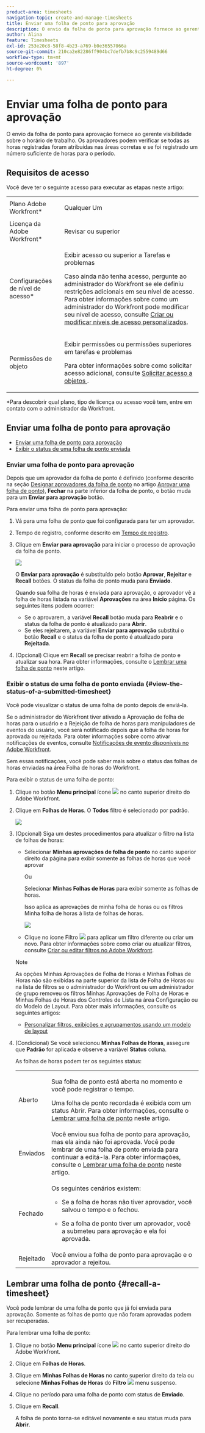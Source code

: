 ```yaml
---
product-area: timesheets
navigation-topic: create-and-manage-timesheets
title: Enviar uma folha de ponto para aprovação
description: O envio da folha de ponto para aprovação fornece ao gerente visibilidade sobre o horário de trabalho. Os aprovadores podem verificar se todas as horas registradas foram atribuídas nas áreas corretas e se foi registrado um número suficiente de horas para o período.
author: Alina
feature: Timesheets
exl-id: 253e20c8-58f8-4b23-a769-b0e36557066a
source-git-commit: 210ca2e82286ff904bc7defb7b8c9c2559489d66
workflow-type: tm+mt
source-wordcount: '897'
ht-degree: 0%

---
```


# Enviar uma folha de ponto para aprovação

O envio da folha de ponto para aprovação fornece ao gerente visibilidade sobre o horário de trabalho. Os aprovadores podem verificar se todas as horas registradas foram atribuídas nas áreas corretas e se foi registrado um número suficiente de horas para o período.

## Requisitos de acesso

Você deve ter o seguinte acesso para executar as etapas neste artigo:

<table style="table-layout:auto"> 
 <col> 
 <col> 
 <tbody> 
  <tr> 
   <td role="rowheader">Plano Adobe Workfront*</td> 
   <td> <p>Qualquer Um</p> </td> 
  </tr> 
  <tr> 
   <td role="rowheader">Licença da Adobe Workfront*</td> 
   <td> <p>Revisar ou superior</p> </td> 
  </tr> 
  <tr> 
   <td role="rowheader">Configurações de nível de acesso*</td> 
   <td> <p>Exibir acesso ou superior a Tarefas e problemas</p> <p>Caso ainda não tenha acesso, pergunte ao administrador do Workfront se ele definiu restrições adicionais em seu nível de acesso. Para obter informações sobre como um administrador do Workfront pode modificar seu nível de acesso, consulte <a href="../../administration-and-setup/add-users/configure-and-grant-access/create-modify-access-levels.md" class="MCXref xref">Criar ou modificar níveis de acesso personalizados</a>.</p> </td> 
  </tr> 
  <tr> 
   <td role="rowheader">Permissões de objeto</td> 
   <td> <p>Exibir permissões ou permissões superiores em tarefas e problemas</p> <p>Para obter informações sobre como solicitar acesso adicional, consulte <a href="../../workfront-basics/grant-and-request-access-to-objects/request-access.md" class="MCXref xref">Solicitar acesso a objetos </a>.</p> </td> 
  </tr> 
 </tbody> 
</table>

*Para descobrir qual plano, tipo de licença ou acesso você tem, entre em contato com o administrador da Workfront.

## Enviar uma folha de ponto para aprovação

* [Enviar uma folha de ponto para aprovação](#submit-a-timesheet-for-approval)
* [Exibir o status de uma folha de ponto enviada](#view-the-status-of-a-submitted-timesheet)

### Enviar uma folha de ponto para aprovação

Depois que um aprovador da folha de ponto é definido (conforme descrito na seção [Designar aprovadores da folha de ponto](../../timesheets/create-and-manage-timesheets/timesheet-approvals.md#designating-a-timesheet-approver) no artigo [Aprovar uma folha de ponto](../../timesheets/create-and-manage-timesheets/timesheet-approvals.md)), **Fechar** na parte inferior da folha de ponto, o botão muda para um **Enviar para aprovação** botão.

Para enviar uma folha de ponto para aprovação:

1. Vá para uma folha de ponto que foi configurada para ter um aprovador.
1. Tempo de registro, conforme descrito em [Tempo de registro](../../timesheets/create-and-manage-timesheets/log-time.md).
1. Clique em **Enviar para aprovação** para iniciar o processo de aprovação da folha de ponto.

   ![](assets/submit-for-approval-button-on-timesheet-nwe.png)

   O **Enviar para aprovação** é substituído pelo botão **Aprovar**, **Rejeitar** e **Recall** botões. O status da folha de ponto muda para **Enviado**.

   Quando sua folha de horas é enviada para aprovação, o aprovador vê a folha de horas listada na variável **Aprovações** na área **Início** página. Os seguintes itens podem ocorrer:

   * Se o aprovarem, a variável **Recall** botão muda para **Reabrir** e o status da folha de ponto é atualizado para **Abrir**.
   * Se eles rejeitarem, a variável **Enviar para aprovação** substitui o botão **Recall** e o status da folha de ponto é atualizado para **Rejeitada**.

1. (Opcional) Clique em **Recall** se precisar reabrir a folha de ponto e atualizar sua hora. Para obter informações, consulte o [Lembrar uma folha de ponto](#recall-a-timesheet) neste artigo.

### Exibir o status de uma folha de ponto enviada {#view-the-status-of-a-submitted-timesheet}

Você pode visualizar o status de uma folha de ponto depois de enviá-la.

Se o administrador do Workfront tiver ativado a Aprovação de folha de horas para o usuário e a Rejeição de folha de horas para manipuladores de eventos do usuário, você será notificado depois que a folha de horas for aprovada ou rejeitada. Para obter informações sobre como ativar notificações de eventos, consulte [Notificações de evento disponíveis no Adobe Workfront](../../administration-and-setup/manage-workfront/emails/event-notifications-available-in-wf.md).

Sem essas notificações, você pode saber mais sobre o status das folhas de horas enviadas na área Folha de horas do Workfront.

Para exibir o status de uma folha de ponto:

1. Clique no botão **Menu principal** ícone ![](assets/main-menu-icon.png) no canto superior direito do Adobe Workfront.
1. Clique em **Folhas de Horas**. O **Todos** filtro é selecionado por padrão.

   ![](assets/timesheet-list-one-timesheet-selected-nwe-350x70.png)

1. (Opcional) Siga um destes procedimentos para atualizar o filtro na lista de folhas de horas:

   * Selecionar **Minhas aprovações de folha de ponto** no canto superior direito da página para exibir somente as folhas de horas que você aprovar

      Ou

      Selecionar **Minhas Folhas de Horas** para exibir somente as folhas de horas.

      Isso aplica as aprovações de minha folha de horas ou os filtros Minha folha de horas à lista de folhas de horas.

      ![](assets/my-timesheet-approvals-my-timesheets-pills-on-timesheets-list-nwe-350x58.png)

   * Clique no ícone Filtro ![](assets/filter-nwepng.png) para aplicar um filtro diferente ou criar um novo. Para obter informações sobre como criar ou atualizar filtros, consulte [Criar ou editar filtros no Adobe Workfront](../../reports-and-dashboards/reports/reporting-elements/create-filters.md).
   >[!NOTE]
   >
   >As opções Minhas Aprovações de Folha de Horas e Minhas Folhas de Horas não são exibidas na parte superior da lista de Folha de Horas ou na lista de filtros se o administrador do Workfront ou um administrador de grupo removeu os filtros Minhas Aprovações de Folha de Horas e Minhas Folhas de Horas dos Controles de Lista na área Configuração ou do Modelo de Layout. Para obter mais informações, consulte os seguintes artigos:
   >
   >   
   >   
   >   * [Personalizar filtros, exibições e agrupamentos usando um modelo de layout](../../administration-and-setup/customize-workfront/use-layout-templates/customize-fvg-list-controls-layout-template.md)


1. (Condicional) Se você selecionou **Minhas Folhas de Horas**, assegure que **Padrão** for aplicada e observe a variável **Status** coluna.

   As folhas de horas podem ter os seguintes status:

   <table style="table-layout:auto"> 
    <col> 
    <col> 
    <tbody> 
     <tr> 
      <td role="rowheader">Aberto</td> 
      <td> <p>Sua folha de ponto está aberta no momento e você pode registrar o tempo. </p> <p>Uma folha de ponto recordada é exibida com um status Abrir. Para obter informações, consulte o <a href="#recall-a-timesheet" class="MCXref xref">Lembrar uma folha de ponto</a> neste artigo. </p> </td> 
     </tr> 
     <tr> 
      <td role="rowheader">Enviados</td> 
      <td>Você enviou sua folha de ponto para aprovação, mas ela ainda não foi aprovada. Você pode lembrar de uma folha de ponto enviada para continuar a editá-la. Para obter informações, consulte o <a href="#recall-a-timesheet" class="MCXref xref">Lembrar uma folha de ponto</a> neste artigo. </td> 
     </tr> 
     <tr> 
      <td role="rowheader">Fechado</td> 
      <td> <p>Os seguintes cenários existem:</p> 
       <ul> 
        <li> <p>Se a folha de horas não tiver aprovador, você salvou o tempo e o fechou.</p> </li> 
        <li> <p>Se a folha de ponto tiver um aprovador, você a submeteu para aprovação e ela foi aprovada.</p> </li> 
       </ul> </td> 
     </tr> 
     <tr> 
      <td role="rowheader">Rejeitado</td> 
      <td>Você enviou a folha de ponto para aprovação e o aprovador a rejeitou.</td> 
     </tr> 
    </tbody> 
   </table>

## Lembrar uma folha de ponto {#recall-a-timesheet}

Você pode lembrar de uma folha de ponto que já foi enviada para aprovação. Somente as folhas de ponto que não foram aprovadas podem ser recuperadas.

Para lembrar uma folha de ponto:

1. Clique no botão **Menu principal** ícone ![](assets/main-menu-icon.png) no canto superior direito do Adobe Workfront.

1. Clique em **Folhas de Horas**.
1. Clique em **Minhas Folhas de Horas** no canto superior direito da tela ou selecione **Minhas Folhas de Horas** do **Filtro** ![](assets/filter-nwepng.png) menu suspenso.
1. Clique no período para uma folha de ponto com status de **Enviado**.
1. Clique em **Recall**.

   A folha de ponto torna-se editável novamente e seu status muda para **Abrir**.
